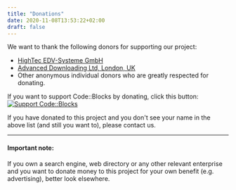 ```yaml
---
title: "Donations"
date: 2020-11-08T13:53:22+02:00
draft: false
---
```

We want to thank the following donors for supporting our project:

 * [HighTec EDV-Systeme GmbH](http://www.hightec-rt.com/)
 * [Advanced Downloading Ltd, London, UK](http://www.aldownloading.com/)
 * Other anonymous individual donors who are greatly respected for donating.

If you want to support Code::Blocks by donating, click this button: [![](http://images.sourceforge.net/images/project-support.jpg "Support Code::Blocks")](http://sourceforge.net/donate/index.php?group_id=126998)

If you have donated to this project and you don't see your name in the above list (and still you want to), please contact us.

---

#### Important note:
If you own a search engine, web directory or any other relevant enterprise and you want to donate money to this project for your own benefit (e.g. advertising), better look elsewhere. 
